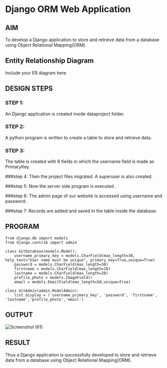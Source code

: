 # Django ORM Web Application

## AIM
To develop a Django application to store and retrieve data from a database using Object Relational Mapping(ORM).

## Entity Relationship Diagram

Include your ER diagram here

## DESIGN STEPS

### STEP 1:
An Django application is created inside dataproject folder.

### STEP 2:
A python program is written to create a table to store and retrieve data.

### STEP 3:
The table is created with 6 fields in which the username field is made as PrimaryKey.

###step 4:
Then the project files migrated. A superuser is also created.

###step 5:
Now the server side program is executed .

###step 6:
The admin page of our website is accessed using username and password.

###step 7:
Records are added and saved in the table inside the database.

## PROGRAM
```
from django.db import models
from django.contrib import admin

class GitDatabase(models.Model):
    username_primary_key = models.CharField(max_length=30, help_text="User name must be unique", primary_key=True,unique=True)
    password = models.CharField(max_length=30)
    firstname = models.CharField(max_length=20)
    lastname = models.CharField(max_length=20)
    profile_photo = models.ImageField()
    email = models.EmailField(max_length=50,unique=True)

class GitAdmin(admin.ModelAdmin):
    list_display = ('username_primary_key', 'password', 'firstname', 'lastname','profile_photo','email')
```
## OUTPUT
![Screenshot (61)](https://user-images.githubusercontent.com/118423842/229406420-e60685e2-da72-4118-9dd6-9ee5d6db4583.png)
## RESULT
Thus a Django application is successfully developed to store and retrieve data from a database using Object Relational Mapping(ORM).
